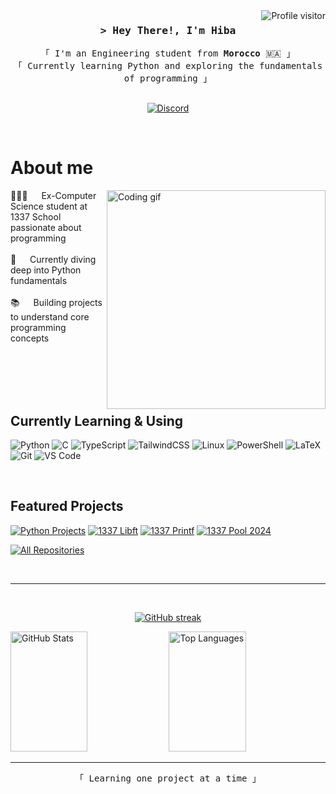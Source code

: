 <a href="https://visitcount.itsvg.in/api?id=oViqa&icon=0&color=0">
  <img align="right" src="https://visitcount.itsvg.in/api?id=oViqa&icon=0&color=0&label=Visitors&style=flat" alt="Profile visitor" />
</a>

<!-- Intro  -->
<h3 align="center">
        <samp>&gt; Hey There!, I'm
                <b>Hiba</b>
        </samp>
</h3>

<p align="center"> 
  <samp>
    「 I'm an Engineering student from <b>Morocco</b> 🇲🇦 」
    <br>
    「 Currently learning Python and exploring the fundamentals of programming 」
    <br>
    <br>
  </samp>
</p>

<p align="center">
 <a href="https://discord.gg/SBPcTbD83Z" target="_blank">
  <img src="https://img.shields.io/badge/Discord-7289DA?style=for-the-badge&logo=discord&logoColor=white" alt="Discord"/>
 </a>
</p>
<br />

<!-- About Section -->
 # About me
 
<p>
 <img align="right" width="350" src="https://media.giphy.com/media/L1R1tvI9svkIWwpVYr/giphy.gif" alt="Coding gif" />
  
 👩🏻‍💻 &emsp; Ex-Computer Science student at 1337 School passionate about programming<br/><br/>
 🐍 &emsp; Currently diving deep into Python fundamentals<br/><br/>
 📚 &emsp; Building projects to understand core programming concepts<br/><br/>

</p>

<br/>
<br/>
<br/>

## Currently Learning & Using

![Python](https://img.shields.io/badge/python-3670A0?style=for-the-badge&logo=python&logoColor=ffdd54)
![C](https://img.shields.io/badge/c-%2300599C.svg?style=for-the-badge&logo=c&logoColor=white)
![TypeScript](https://img.shields.io/badge/typescript-%23007ACC.svg?style=for-the-badge&logo=typescript&logoColor=white)
![TailwindCSS](https://img.shields.io/badge/tailwindcss-%2338B2AC.svg?style=for-the-badge&logo=tailwind-css&logoColor=white)
![Linux](https://img.shields.io/badge/Linux-FCC624?style=for-the-badge&logo=linux&logoColor=black)
![PowerShell](https://img.shields.io/badge/PowerShell-%235391FE.svg?style=for-the-badge&logo=powershell&logoColor=white)
![LaTeX](https://img.shields.io/badge/latex-%23008080.svg?style=for-the-badge&logo=latex&logoColor=white)
![Git](https://img.shields.io/badge/Git-F05032?style=for-the-badge&logo=git&logoColor=white)
![VS Code](https://img.shields.io/badge/Visual_Studio_Code-0078d7?style=for-the-badge&logo=visual-studio-code&logoColor=white)

<br/>

## Featured Projects
[![Python Projects](https://github-readme-stats.vercel.app/api/pin/?username=oViqa&repo=Python_Projects&border_color=7F3FBF&bg_color=0D1117&title_color=C9D1D9&text_color=8B949E&icon_color=7F3FBF)](https://github.com/oViqa/Python_Projects)
[![1337 Libft](https://github-readme-stats.vercel.app/api/pin/?username=oViqa&repo=1337-Libft&border_color=7F3FBF&bg_color=0D1117&title_color=C9D1D9&text_color=8B949E&icon_color=7F3FBF)](https://github.com/oViqa/1337-Libft)
[![1337 Printf](https://github-readme-stats.vercel.app/api/pin/?username=oViqa&repo=1337-Printf&border_color=7F3FBF&bg_color=0D1117&title_color=C9D1D9&text_color=8B949E&icon_color=7F3FBF)](https://github.com/oViqa/1337-Printf)
[![1337 Pool 2024](https://github-readme-stats.vercel.app/api/pin/?username=oViqa&repo=1337-Pool-2024&border_color=7F3FBF&bg_color=0D1117&title_color=C9D1D9&text_color=8B949E&icon_color=7F3FBF)](https://github.com/oViqa/1337-Pool-2024)

<p align="left">
  <a href="https://github.com/oViqa?tab=repositories" target="_blank"><img alt="All Repositories" title="All Repositories" src="https://img.shields.io/badge/-All%20Repos-2962FF?style=for-the-badge&logo=koding&logoColor=white"/></a>
</p>

<br/>
<hr/>
<br/>

<p align="center">
  <a href="https://github.com/oViqa">
    <img src="https://github-readme-streak-stats.herokuapp.com/?user=oViqa&theme=aura&hide_border=false" alt="GitHub streak"/>
  </a>
</p>

<a> 
    <a href="https://github.com/oViqa"><img alt="GitHub Stats" src="https://github-readme-stats.vercel.app/api?username=oViqa&show_icons=true&count_private=false&theme=aura&hide_border=false&include_all_commits=false" height="192px" width="49.5%"/></a>
  <a href="https://github.com/oViqa"><img alt="Top Languages" src="https://github-readme-stats.vercel.app/api/top-langs/?username=oViqa&langs_count=8&layout=compact&theme=aura&hide_border=false&include_all_commits=false&count_private=false" height="192px" width="49.5%"/></a>
  <br/>
</a>

---

<p align="center">
  <samp>
    「 Learning one project at a time 」
  </samp>
</p>
